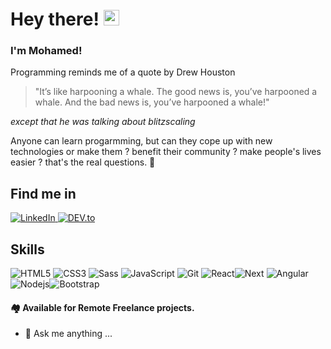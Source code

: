 # Hey there! <img src="https://raw.githubusercontent.com/verma-anushka/verma-anushka/master/gifs/wave.gif" width="25px">

### I'm Mohamed!  

Programming reminds me of a quote by Drew Houston 

> "It’s like harpooning a whale. The good news is, you’ve harpooned a whale. And the bad news is, you’ve harpooned a whale!"

*except that he was talking about blitzscaling*

Anyone can learn progarmming, but can they cope up with new technologies or make them ? benefit their community ?  make people's lives easier ? that's the real questions.  👀 



## Find me in

<!-- Linked in -->
<a href="https://www.linkedin.com/in/eng-mohamed-abdelgwad/" target="_blank">
    <img src="https://img.shields.io/badge/LinkedIn-%230077B5.svg?&style=flat-square&logo=linkedin&logoColor=white" alt="LinkedIn">
</a>
<!-- Dev.to -->
<a href="https://dev.to/scr2em" target="_blank">
    <img src="https://img.shields.io/badge/Dev-%230A0A0A.svg?&style=flat-square&logo=DEV.to&logoColor=white" alt="DEV.to">
</a>


## Skills

![HTML5](https://img.shields.io/badge/-HTML5-%23E44D27?style=flat-square&logo=html5&logoColor=ffffff) ![CSS3](https://img.shields.io/badge/-CSS3-%231572B6?style=flat-square&logo=css3) ![Sass](https://img.shields.io/badge/-Sass-%23CC6699?style=flat-square&logo=sass&logoColor=ffffff)  ![JavaScript](https://img.shields.io/badge/JavaScript-yellow?style=flat-square&logo=javascript&logoColor=white)  ![Git](https://img.shields.io/badge/Git-orange?style=flat-square&logo=git&logoColor=white) ![React](https://img.shields.io/badge/React-%23282C34?style=flat-square&logo=react)![Next](https://img.shields.io/badge/Nextjs-black?style=flat-square&logo=Next.js) ![Angular](https://img.shields.io/badge/Angular-red?style=flat-square&logo=angular) ![Nodejs](https://img.shields.io/badge/Nodejs-black?style=flat-square&logo=Node.js)![Bootstrap](https://img.shields.io/badge/Bootstrap-563D7C?style=flat-square&logo=bootstrap&logoColor=white)

#### 🏘️ Available for Remote Freelance projects.

- 💬 Ask me anything ...


